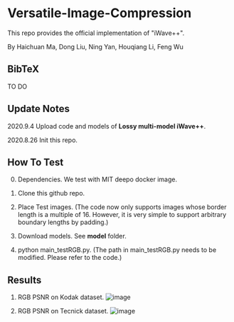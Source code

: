 # Versatile-Image-Compression

This repo provides the official implementation of "iWave++".

By Haichuan Ma, Dong Liu, Ning Yan, Houqiang Li, Feng Wu

## **BibTeX**

TO DO

## **Update Notes**

2020.9.4  Upload code and models of **Lossy multi-model iWave++**.

2020.8.26 Init this repo.

## **How To Test**
0. Dependencies. We test with MIT deepo docker image.

1. Clone this github repo.

2. Place Test images. (The code now only supports images whose border length is a multiple of 16. However, it is very simple to support arbitrary boundary lengths by padding.)

3. Download models. See **model** folder.

4. python main_testRGB.py. (The path in main_testRGB.py needs to be modified. Please refer to the code.)


## **Results**
1. RGB PSNR on Kodak dataset.
![image](https://github.com/mahaichuan/Versatile-Image-Compression/blob/master/figs/Kodak.PNG)

2. RGB PSNR on Tecnick dataset.
![image](https://github.com/mahaichuan/Versatile-Image-Compression/blob/master/figs/Tecnick.PNG)
